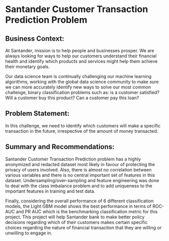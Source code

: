 # Santander Customer Transaction Prediction Problem

## Business Context:

At Santander, mission is to help people and businesses prosper. We are always looking for ways to help our customers understand their financial health and identify which products and services might help them achieve their monetary goals.

Our data science team is continually challenging our machine learning algorithms, working with the global data science community to make sure we can more accurately identify new ways to solve our most common challenge, binary classification problems such as: is a customer satisfied? Will a customer buy this product? Can a customer pay this loan?

## Problem Statement:

In this challenge, we need to identify which customers will make a specific transaction in the future, irrespective of the amount of money transacted.

## Summary and Recommendations:

Santander Customer Transaction Prediction problem has a highly anonymized and redacted dataset most likely in favour of protecting the privacy of users involved. Also, there is almost no correlation between various variables and there is no central important set of features in this dataset. Undersampling/over-sampling and feature engineering was done to deal with the class imbalance problem and to add uniqueness to the important features in training and test data.

Finally, considering the overall performance of 6 different classification models, the Light GBM model  shows the best performance in terms of ROC-AUC and PR AUC which is the benchmarking classification metric for this project. This project will help Santander bank to make better policy decisions regarding which of their customers makes certain specific choices regarding the nature of financial transaction that they are willing or unwilling to engage in.
